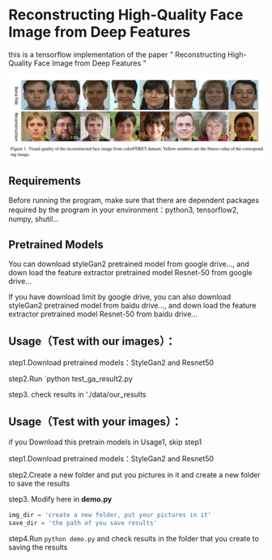 # Reconstructing High-Quality Face Image from Deep Features  

this is a tensorflow implementation of the paper " Reconstructing High-Quality Face Image from Deep Features "  

<img src="https://github.com/charlesLucky/auto_decoder_encoder_tf_2/blob/main/data/reconstruction.png" >  


## Requirements  

Before running the program, make sure that there are dependent packages required by the program in your environment：python3, tensorflow2, numpy, shutil...  



## Pretrained Models  

You can download styleGan2 pretrained model from google drive..., and down load the feature extractor pretrained model Resnet-50 from google drive...  

If you have download limit by google drive, you can also download styleGan2 pretrained model from baidu drive..., and down load the feature extractor pretrained model Resnet-50 from baidu drive...  


##  Usage（Test with our images）：  

step1.Download pretrained models：StyleGan2 and Resnet50  

step2.Run `python test_ga_result2.py  

step3. check results in './data/our_results  


##  Usage（Test with your images）：  

if you Download this pretrain models in Usage1, skip step1  

step1.Download pretrained models：StyleGan2 and Resnet50  

step2.Create a new folder and put you pictures in it and create a new folder to save the results  

step3. Modify here in **demo.py**  

```python
img_dir = 'create a new folder, put your pictures in it'
save_dir = 'the path of you save results'
```
step4.Run `python demo.py` and check results in the folder that you create to saving the results
